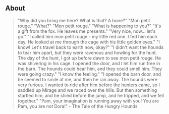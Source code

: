 
## About

> "Why did you bring me here?  What is that? A bone?"
> "Mon petit rouge."
> "What?"
> "Mon petit rouge."
> "What is happening to you?"
> "It's a gift from the fox.  He leaves me presents."
> "Very nice, now... let's go."
> "I called him mon petit rouge - my little red one.  I fed him each day.  He looked at me through the cage with his little golden eyes."
> "I know! Let's travel back to earth now, okay?"
> "I didn't want the hounds to tear him apart, but they were ravenous and howling for the hunt.  The day of the hunt, I got up before dawn to see mon petit rouge. He was shivering in his cage.  I opened the door, and I let him run free in the barn.  The hounds could hear him, and they could smell him.  They were going crazy."
> "I know the feeling."
> "I opened the barn door, and he seemed to smile at me, and then he ran away.  The hounds were very furious.  I wanted to ride after him before the hunters came, so I saddled up Mirage and we raced over the hills.  But then something startled him, and he shied before the jump, and he tripped, and we fell together."
> "Pam, your imagination is running away with you! You are Pam, you are _not_ Dora!"
 \- The Tale of the Hungry Hounds

